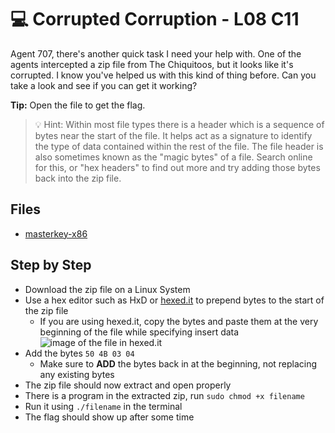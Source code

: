 ﻿# 💻 Corrupted Corruption - L08 C11

Agent 707, there's another quick task I need your help with. One of the agents intercepted a zip file from The Chiquitoos, but it looks like it's corrupted. I know you've helped us with this kind of thing before. Can you take a look and see if you can get it working?

**Tip:** Open the file to get the flag.

> 💡 Hint: Within most file types there is a header which is a sequence of bytes near the start of the file. It helps act as a signature to identify the type of data contained within the rest of the file. The file header is also sometimes known as the "magic bytes" of a file. Search online for this, or "hex headers" to find out more and try adding those bytes back into the zip file.

## Files

- [masterkey-x86](/assets/corruptedcorruption2.zip)

## Step by Step

- Download the zip file on a Linux System
- Use a hex editor such as HxD or [hexed.it](https://hexed.it/) to prepend bytes to the start of the zip file
  - If you are using hexed.it, copy the bytes and paste them at the very beginning of the file while specifying insert data
![image of the file in hexed.it](/assets/corruptedcorruption1.png)  
- Add the bytes `50 4B 03 04`
  - Make sure to **ADD** the bytes back in at the beginning, not replacing any existing bytes
- The zip file should now extract and open properly
- There is a program in the extracted zip, run `sudo chmod +x filename`
- Run it using `./filename` in the terminal
- The flag should show up after some time
